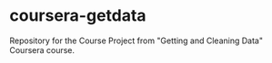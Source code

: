 # coursera-getdata
Repository for the Course Project from "Getting and Cleaning Data" Coursera course.
